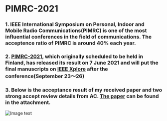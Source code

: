 # PIMRC-2021
### 1. IEEE International Symposium on Personal, Indoor and Mobile Radio Communications(PIMRC) is one of the most influential conferences in the field of communications. The acceptence ratio of PIMRC is around 40% each year.
### 2. [PIMRC-2021](https://pimrc2021.ieee-pimrc.org/), which originally scheduled to be held in Finland, has released its result on 7 June 2021 and will put the final manuscripts on [IEEE Xplore](https://ieeexplore.ieee.org/Xplore/home.jsp) after the conference(September 23～26)
### 3. Below is the acceptance result of my received paper and two strong accept review details from AC. [The paper](https://github.com/lemonaddie/PIMRC-2021/blob/main/paper.pdf) can be found in the attachment.
 ![Image text](https://github.com/lemonaddie/PIMRC-2021-DLDUNN/blob/main/Acceptance%20and%20Reviews.png)
